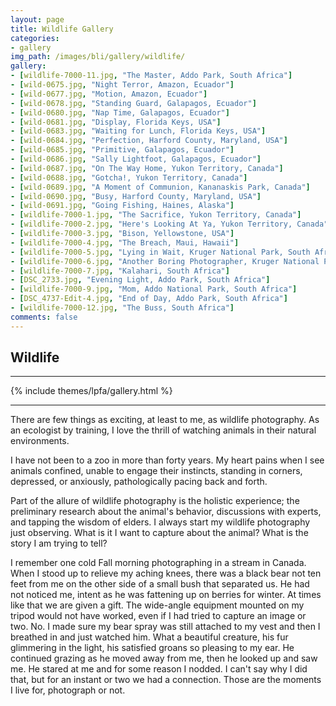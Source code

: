 ```yaml
---
layout: page
title: Wildlife Gallery
categories:
- gallery
img_path: /images/bli/gallery/wildlife/
gallery:
- [wildlife-7000-11.jpg, "The Master, Addo Park, South Africa"]
- [wild-0675.jpg, "Night Terror, Amazon, Ecuador"]
- [wild-0677.jpg, "Motion, Amazon, Ecuador"]
- [wild-0678.jpg, "Standing Guard, Galapagos, Ecuador"]
- [wild-0680.jpg, "Nap Time, Galapagos, Ecuador"]
- [wild-0681.jpg, "Display, Florida Keys, USA"]
- [wild-0683.jpg, "Waiting for Lunch, Florida Keys, USA"]
- [wild-0684.jpg, "Perfection, Harford County, Maryland, USA"]
- [wild-0685.jpg, "Primitive, Galapagos, Ecuador"]
- [wild-0686.jpg, "Sally Lightfoot, Galapagos, Ecuador"]
- [wild-0687.jpg, "On The Way Home, Yukon Territory, Canada"]
- [wild-0688.jpg, "Gotcha!, Yukon Territory, Canada"]
- [wild-0689.jpg, "A Moment of Communion, Kananaskis Park, Canada"]
- [wild-0690.jpg, "Busy, Harford County, Maryland, USA"]
- [wild-0691.jpg, "Going Fishing, Haines, Alaska"]
- [wildlife-7000-1.jpg, "The Sacrifice, Yukon Territory, Canada"]
- [wildlife-7000-2.jpg, "Here's Looking At Ya, Yukon Territory, Canada"]
- [wildlife-7000-3.jpg, "Bison, Yellowstone, USA"]
- [wildlife-7000-4.jpg, "The Breach, Maui, Hawaii"]
- [wildlife-7000-5.jpg, "Lying in Wait, Kruger National Park, South Africa"]
- [wildlife-7000-6.jpg, "Another Boring Photographer, Kruger National Park, Canada"]
- [wildlife-7000-7.jpg, "Kalahari, South Africa"]
- [DSC_2733.jpg, "Evening Light, Addo Park, South Africa"]
- [wildlife-7000-9.jpg, "Mom, Addo National Park, South Africa"]
- [DSC_4737-Edit-4.jpg, "End of Day, Addo Park, South Africa"]
- [wildlife-7000-12.jpg, "The Buss, South Africa"]
comments: false
---
```


## Wildlife

---

{% include themes/lpfa/gallery.html %}

---

There are few things as exciting, at least to me, as wildlife photography. As an ecologist by training, I love the thrill of watching animals in their natural environments. 

I have not been to a zoo in more than forty years. My heart pains when I see animals confined, unable to engage their instincts, standing in corners, depressed, or anxiously, pathologically pacing back and forth. 

Part of the allure of wildlife photography is the holistic experience; the preliminary research about the animal's behavior, discussions with experts, and tapping the wisdom of elders. I always start my wildlife photography just observing. What is it I want to capture about the animal? What is the story I am trying to tell? 

I remember one cold Fall morning photographing in a stream in Canada. When I stood up to relieve my aching knees, there was a black bear not ten feet from me on the other side of a small bush that separated us. He had not noticed me, intent as he was fattening up on berries for winter. At times like that we are given a gift. The wide-angle equipment mounted on my tripod would not have worked, even if I had tried to capture an image or two. No. I made sure my bear spray was still attached to my vest and then I breathed in and just watched him. What a beautiful creature, his fur glimmering in the light, his satisfied groans so pleasing to my ear. He continued grazing as he moved away from me, then he looked up and saw me. He stared at me and for some reason I nodded. I can't say why I did that, but for an instant or two we had a connection. Those are the moments I live for, photograph or not. 
